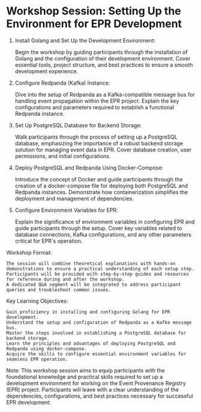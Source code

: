 # Workshop Session: Setting Up the Environment for EPR Development

1. Install Golang and Set Up the Development Environment:

    Begin the workshop by guiding participants through the installation of Golang and the configuration of their development environment. Cover essential tools, project structure, and best practices to ensure a smooth development experience.

2. Configure Redpanda (Kafka) Instance:

    Dive into the setup of Redpanda as a Kafka-compatible message bus for handling event propagation within the EPR project. Explain the key configurations and parameters required to establish a functional Redpanda instance.

3. Set Up PostgreSQL Database for Backend Storage:

    Walk participants through the process of setting up a PostgreSQL database, emphasizing the importance of a robust backend storage solution for managing event data in EPR. Cover database creation, user permissions, and initial configurations.

4. Deploy PostgreSQL and Redpanda Using Docker-Compose:

    Introduce the concept of Docker and guide participants through the creation of a docker-compose file for deploying both PostgreSQL and Redpanda instances. Demonstrate how containerization simplifies the deployment and management of dependencies.

5. Configure Environment Variables for EPR:

    Explain the significance of environment variables in configuring EPR and guide participants through the setup. Cover key variables related to database connections, Kafka configurations, and any other parameters critical for EPR's operation.

Workshop Format:

    The session will combine theoretical explanations with hands-on demonstrations to ensure a practical understanding of each setup step.
    Participants will be provided with step-by-step guides and resources for reference during and after the workshop.
    A dedicated Q&A segment will be integrated to address participant queries and troubleshoot common issues.

Key Learning Objectives:

    Gain proficiency in installing and configuring Golang for EPR development.
    Understand the setup and configuration of Redpanda as a Kafka message bus.
    Master the steps involved in establishing a PostgreSQL database for backend storage.
    Learn the principles and advantages of deploying PostgreSQL and Redpanda using docker-compose.
    Acquire the skills to configure essential environment variables for seamless EPR operation.

Note: This workshop session aims to equip participants with the foundational knowledge and practical skills required to set up a development environment for working on the Event Provenance Registry (EPR) project. Participants will leave with a clear understanding of the dependencies, configurations, and best practices necessary for successful EPR development.